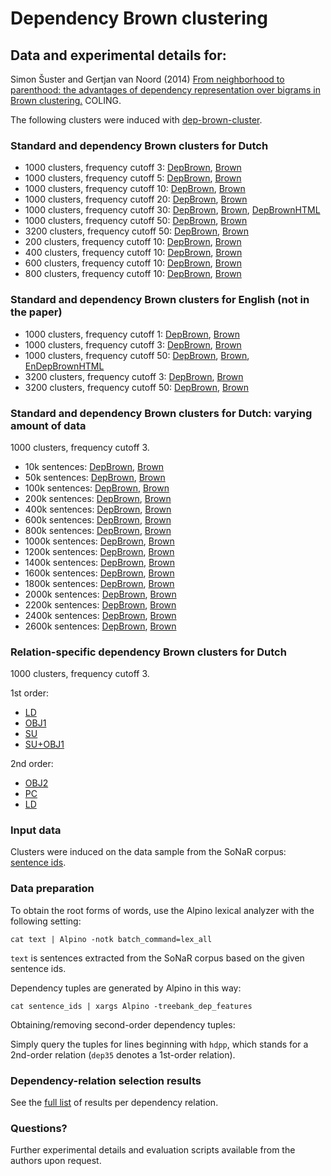 # Dependency Brown clustering
## Data and experimental details for:

Simon Šuster and Gertjan van Noord (2014) [From neighborhood to parenthood: the advantages of dependency representation over bigrams in Brown clustering.][] COLING.

  [From neighborhood to parenthood: the advantages of dependency representation over bigrams in Brown clustering.]: http://www.let.rug.nl/suster/publications/DepBrown.pdf

The following clusters were induced with [dep-brown-cluster](http://github.com/rug-compling/dep-brown-cluster).




### Standard and dependency Brown clusters for Dutch

- 1000 clusters, frequency cutoff 3: [DepBrown](dep/paths_dlm_1000_min3), [Brown](standard/paths_root_1000_min3)
- 1000 clusters, frequency cutoff 5: [DepBrown](dep/paths_dlm_1000_min5), [Brown](standard/paths_root_1000_min5)
- 1000 clusters, frequency cutoff 10: [DepBrown](dep/paths_dlm_1000_min10), [Brown](standard/paths_root_1000_min10)
- 1000 clusters, frequency cutoff 20: [DepBrown](dep/paths_dlm_1000_min20), [Brown](standard/paths_root_1000_min20)
- 1000 clusters, frequency cutoff 30: [DepBrown](dep/paths_dlm_1000_min30), [Brown](standard/paths_root_1000_min30), [DepBrownHTML][]
- 1000 clusters, frequency cutoff 50: [DepBrown](dep/paths_dlm_1000_min50), [Brown](standard/paths_root_1000_min50)
- 3200 clusters, frequency cutoff 50: [DepBrown](dep/paths_dlm_3200_min50), [Brown](standard/paths_3200_min50)
- 200 clusters, frequency cutoff 10: [DepBrown](dep/paths_dlm_200_min10), [Brown](standard/paths_200_min10)
- 400 clusters, frequency cutoff 10: [DepBrown](dep/paths_dlm_400_min10), [Brown](standard/paths_400_min10)
- 600 clusters, frequency cutoff 10: [DepBrown](dep/paths_dlm_600_min10), [Brown](standard/paths_600_min10)
- 800 clusters, frequency cutoff 10: [DepBrown](dep/paths_dlm_800_min10), [Brown](standard/paths_800_min10)

[DepBrownHTML]: http://www.let.rug.nl/suster/clusters/dependency/1000/view_dep_1000_30.html

### Standard and dependency Brown clusters for English (not in the paper)

- 1000 clusters, frequency cutoff 1: [DepBrown](en/dep/paths_1000_min1), [Brown](en/standard/paths_1000_min1)
- 1000 clusters, frequency cutoff 3: [DepBrown](en/dep/paths_1000_min3), [Brown](en/standard/paths_1000_min3)
- 1000 clusters, frequency cutoff 50: [DepBrown](en/dep/paths_1000_min50), [Brown](en/standard/paths_1000_min50), [EnDepBrownHTML][]
- 3200 clusters, frequency cutoff 3: [DepBrown](en/dep/paths_3200_min3), [Brown](en/standard/paths_3200_min3)
- 3200 clusters, frequency cutoff 50: [DepBrown](en/dep/paths_3200_min50), [Brown](en/standard/paths_3200_min50)

[EnDepBrownHTML]: http://www.let.rug.nl/suster/clusters/english/standard/1000/view_base_1000_50.html

### Standard and dependency Brown clusters for Dutch: varying amount of data

1000 clusters, frequency cutoff 3.

- 10k sentences: [DepBrown](learning_curve_dep/paths_10k_1000_min3), [Brown](learning_curve/paths_10k_1000_min3)
- 50k sentences: [DepBrown](learning_curve_dep/paths_50k_1000_min3), [Brown](learning_curve/paths_50k_1000_min3)
- 100k sentences: [DepBrown](learning_curve_dep/paths_100k_1000_min3), [Brown](learning_curve/paths_100k_1000_min3)
- 200k sentences: [DepBrown](learning_curve_dep/paths_200k_1000_min3), [Brown](learning_curve/paths_200k_1000_min3)
- 400k sentences: [DepBrown](learning_curve_dep/paths_400k_1000_min3), [Brown](learning_curve/paths_400k_1000_min3)
- 600k sentences: [DepBrown](learning_curve_dep/paths_600k_1000_min3), [Brown](learning_curve/paths_600k_1000_min3)
- 800k sentences: [DepBrown](learning_curve_dep/paths_800k_1000_min3), [Brown](learning_curve/paths_800k_1000_min3)
- 1000k sentences: [DepBrown](learning_curve_dep/paths_1000k_1000_min3), [Brown](learning_curve/paths_1000k_1000_min3)
- 1200k sentences: [DepBrown](learning_curve_dep/paths_1200k_1000_min3), [Brown](learning_curve/paths_1200k_1000_min3)
- 1400k sentences: [DepBrown](learning_curve_dep/paths_1400k_1000_min3), [Brown](learning_curve/paths_1400k_1000_min3)
- 1600k sentences: [DepBrown](learning_curve_dep/paths_1600k_1000_min3), [Brown](learning_curve/paths_1600k_1000_min3)
- 1800k sentences: [DepBrown](learning_curve_dep/paths_1800k_1000_min3), [Brown](learning_curve/paths_1800k_1000_min3)
- 2000k sentences: [DepBrown](learning_curve_dep/paths_2000k_1000_min3), [Brown](learning_curve/paths_2000k_1000_min3)
- 2200k sentences: [DepBrown](learning_curve_dep/paths_2200k_1000_min3), [Brown](learning_curve/paths_2200k_1000_min3)
- 2400k sentences: [DepBrown](learning_curve_dep/paths_2400k_1000_min3), [Brown](learning_curve/paths_2400k_1000_min3)
- 2600k sentences: [DepBrown](learning_curve_dep/paths_2600k_1000_min3), [Brown](learning_curve/paths_2600k_1000_min3)


### Relation-specific dependency Brown clusters for Dutch

1000 clusters, frequency cutoff 3.

1st order:

- [LD](dep/paths_dep35_hd-ld_1000_3)
- [OBJ1](dep/paths_dep35_hd-obj1_1000_3)
- [SU](dep/paths_dep35_hd-su_1000_3)
- [SU+OBJ1](dep/paths_dep35-hd-obj1.dep35-hd-su_1000_3)

2nd order:

- [OBJ2](dep/paths_hdpp_hd-obj2_1000_3)
- [PC](dep/paths_hdpp_hd-pc_1000_3)
- [LD](dep/paths_hdpp_hd-ld_1000_3)


### Input data

Clusters were induced on the data sample from the SoNaR corpus: [sentence ids](ids/SONAR_random4000000.ids.full.zip).

### Data preparation

To obtain the root forms of words, use the Alpino lexical analyzer with the following setting:

```
cat text | Alpino -notk batch_command=lex_all
```

`text` is sentences extracted from the SoNaR corpus based on the given sentence ids.

Dependency tuples are generated by Alpino in this way:

```
cat sentence_ids | xargs Alpino -treebank_dep_features 
```

Obtaining/removing second-order dependency tuples:

Simply query the tuples for lines beginning with `hdpp`, which stands for a 2nd-order relation (`dep35` denotes a 1st-order relation).

### Dependency-relation selection results

See the [full list](dep/results_full_perrel) of results per dependency relation.

### Questions?

Further experimental details and evaluation scripts available from the authors upon request.
